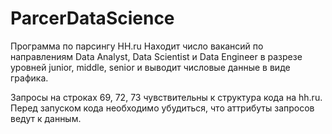 # ParcerDataScience
Программа по парсингу HH.ru
Находит число вакансий по направлениям Data Analyst, Data Scientist и Data Engineer в разрезе уровней junior, middle, senior и выводит числовые данные в виде графика.

Запросы на строках 69, 72, 73 чувствительны к структура кода на hh.ru. Перед запуском кода необходимо убудиться, что аттрибуты запросов ведут к данным.
